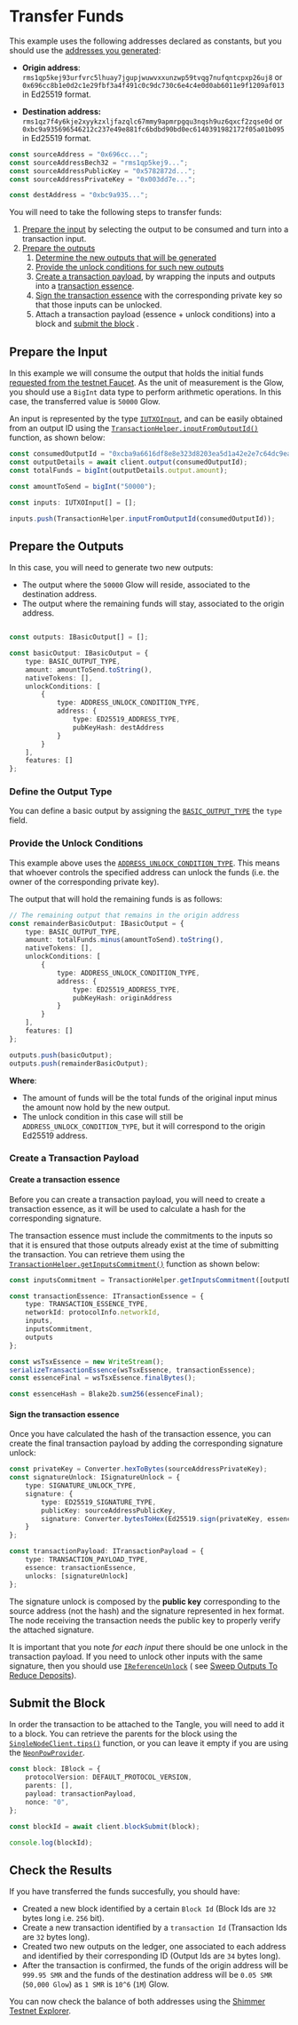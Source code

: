 # Transfer Funds

This example uses the following addresses declared as constants, but you should use
the [addresses you generated](04-generate-addresses.md):

* **Origin address**: `rms1qp5kej93urfvrc5lhuay7jgupjwuwvxxunzwp59tvqg7nufqntcpxp26uj8`
  or `0x696cc8b1e0d2c1e29fbf3a4f491c0c9dc730c6e4c4e0d0ab6011e9f1209af013` in Ed25519 format.

* **Destination address:** `rms1qz7f4y6kje2xyykzxljfazqlc67mmy9apmrpgqu3nqsh9uz6qxcf2zqse0d`
  or `0xbc9a935696546212c237e49e881fc6bdbd90bd0ec6140391982172f05a01b095` in Ed25519 format.

```typescript
const sourceAddress = "0x696cc...";
const sourceAddressBech32 = "rms1qp5kej9...";
const sourceAddressPublicKey = "0x5782872d...";
const sourceAddressPrivateKey = "0x003dd7e...";

const destAddress = "0xbc9a935...";
```

You will need to take the following steps to transfer funds:

1. [Prepare the input](#prepare-the-input) by selecting the output to be consumed and turn into a transaction input.
3. [Prepare the outputs](#prepare-the-outputs)
    1. [Determine the new outputs that will be generated](#define-the-output-type)
    2. [Provide the unlock conditions for such new outputs](#provide-the-unlock-conditions)
    3. [Create a transaction payload](#create-a-transaction-payload), by wrapping the inputs and outputs into a
       [transaction essence](#create-a-transaction-essence).
    4. [Sign the transaction essence](#sign-the-transaction-essence) with the corresponding private key so that those
       inputs can be unlocked.
    5. Attach a transaction payload (essence + unlock conditions) into a block and [submit the block](#submit-the-block)
       .

## Prepare the Input

In this example we will consume the output that holds the initial
funds [requested from the testnet Faucet](07-request-funds-from-the-faucet.md). As
the unit of measurement is the Glow, you should use a `BigInt` data type to perform arithmetic operations. In this
case, the transferred value is `50000` Glow.

An input is represented by the type [`IUTXOInput`](../../references/client/interfaces/IUTXOInput), and can be easily
obtained from an output ID using
the [`TransactionHelper.inputFromOutputId()`](../../references/client/classes/TransactionHelper#inputfromoutputid)
function, as shown below:

```typescript
const consumedOutputId = "0xcba9a6616df8e8e323d8203ea5d1a42e2e7c64dc9ead6b59f5d26bdc301efa540000";
const outputDetails = await client.output(consumedOutputId);
const totalFunds = bigInt(outputDetails.output.amount);

const amountToSend = bigInt("50000");

const inputs: IUTXOInput[] = [];

inputs.push(TransactionHelper.inputFromOutputId(consumedOutputId));
```

## Prepare the Outputs

In this case, you will need to generate two new outputs:

* The output where the `50000` Glow will reside, associated to the destination address.
* The output where the remaining funds will stay, associated to the origin address.

```typescript

const outputs: IBasicOutput[] = [];

const basicOutput: IBasicOutput = {
    type: BASIC_OUTPUT_TYPE,
    amount: amountToSend.toString(),
    nativeTokens: [],
    unlockConditions: [
        {
            type: ADDRESS_UNLOCK_CONDITION_TYPE,
            address: {
                type: ED25519_ADDRESS_TYPE,
                pubKeyHash: destAddress
            }
        }
    ],
    features: []
};
```

### Define the Output Type

You can define a basic output by assigning the [`BASIC_OUTPUT_TYPE`](../../references/client/api_ref#basic_output_type)
the `type` field.

### Provide the Unlock Conditions

This example above uses
the [`ADDRESS_UNLOCK_CONDITION_TYPE`](../../references/client/api_ref#address_unlock_condition_type).
This means that whoever controls the specified address can unlock the funds (i.e. the owner of the corresponding
private key).

The output that will hold the remaining funds is as follows:

```typescript
// The remaining output that remains in the origin address
const remainderBasicOutput: IBasicOutput = {
    type: BASIC_OUTPUT_TYPE,
    amount: totalFunds.minus(amountToSend).toString(),
    nativeTokens: [],
    unlockConditions: [
        {
            type: ADDRESS_UNLOCK_CONDITION_TYPE,
            address: {
                type: ED25519_ADDRESS_TYPE,
                pubKeyHash: originAddress
            }
        }
    ],
    features: []
};

outputs.push(basicOutput);
outputs.push(remainderBasicOutput);
```

**Where**:

* The amount of funds will be the total funds of the original input minus the amount now hold by the new output.
* The unlock condition in this case will still be `ADDRESS_UNLOCK_CONDITION_TYPE`, but it will correspond to the
  origin Ed25519 address.

### Create a Transaction Payload

#### Create a transaction essence

Before you can create a transaction payload, you will need to create a transaction essence, as it will
be used to calculate a hash for the corresponding signature.

The transaction essence must include the commitments to the inputs so that it is ensured that those outputs already
exist at the time of submitting the transaction. You can retrieve them using
the [`TransactionHelper.getInputsCommitment()`](../../references/client/classes/TransactionHelper#getinputscommitment)
function as shown below:

```typescript
const inputsCommitment = TransactionHelper.getInputsCommitment([outputDetails.output]);

const transactionEssence: ITransactionEssence = {
    type: TRANSACTION_ESSENCE_TYPE,
    networkId: protocolInfo.networkId,
    inputs,
    inputsCommitment,
    outputs
};

const wsTsxEssence = new WriteStream();
serializeTransactionEssence(wsTsxEssence, transactionEssence);
const essenceFinal = wsTsxEssence.finalBytes();

const essenceHash = Blake2b.sum256(essenceFinal);
```

#### Sign the transaction essence

Once you have calculated the hash of the transaction essence, you can create the final transaction payload by adding the
corresponding signature unlock:

```typescript
const privateKey = Converter.hexToBytes(sourceAddressPrivateKey);
const signatureUnlock: ISignatureUnlock = {
    type: SIGNATURE_UNLOCK_TYPE,
    signature: {
        type: ED25519_SIGNATURE_TYPE,
        publicKey: sourceAddressPublicKey,
        signature: Converter.bytesToHex(Ed25519.sign(privateKey, essenceHash), true)
    }
};

const transactionPayload: ITransactionPayload = {
    type: TRANSACTION_PAYLOAD_TYPE,
    essence: transactionEssence,
    unlocks: [signatureUnlock]
};
```

The signature unlock is composed by the **public key** corresponding to the source address (not the
hash) and the signature represented in hex format. The node receiving the transaction needs the public key to properly
verify the attached signature.

It is important that you note *for each input* there should be one unlock in the transaction payload. If you need to
unlock other
inputs with the same signature, then you should
use [`IReferenceUnlock`](../../references/client/interfaces/IReferenceUnlock) (
see [Sweep Outputs To Reduce Deposits](10-sweep-outputs-to-reduce-deposits.md)).

## Submit the Block

In order the transaction to be attached to the Tangle, you will need to add it to a block.
You can retrieve the parents for the block using
the [`SingleNodeClient.tips()`](../../references/client/classes/SingleNodeClient#tips) function, or you can leave it
empty if you are using the [`NeonPowProvider`](../../references/pow-neon/classes/NeonPowProvider).

```typescript
const block: IBlock = {
    protocolVersion: DEFAULT_PROTOCOL_VERSION,
    parents: [],
    payload: transactionPayload,
    nonce: "0",
};

const blockId = await client.blockSubmit(block);

console.log(blockId);
```

## Check the Results

If you have transferred the funds succesfully, you should have:

* Created a new block identified by a certain `Block Id` (Block Ids are `32` bytes long i.e. `256` bit).
* Create a new transaction identified by a `transaction Id` (Transaction Ids are `32` bytes long).
* Created two new outputs on the ledger, one associated to each address and identified by their corresponding ID (Output
  Ids are `34` bytes long).
* After the transaction is confirmed, the funds of the origin address will be `999.95 SMR` and the funds of the
  destination address will be `0.05 SMR` (`50,000 Glow`) as `1 SMR` is `10^6` (`1M`) Glow.

You can now check the balance of both addresses using
the [Shimmer Testnet Explorer](https://explorer.shimmer.network/testnet).

